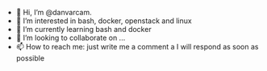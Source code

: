 - 👋 Hi, I’m @danvarcam.
- 👀 I’m interested in bash, docker, openstack and linux
- 🌱 I’m currently learning bash and docker
- 💞️ I’m looking to collaborate on ...
- 📫 How to reach me: just write me a comment a I will respond as soon as possible

<!---
danvarcam/danvarcam is a ✨ special ✨ repository because its `README.md` (this file) appears on your GitHub profile.
You can click the Preview link to take a look at your changes.
--->
